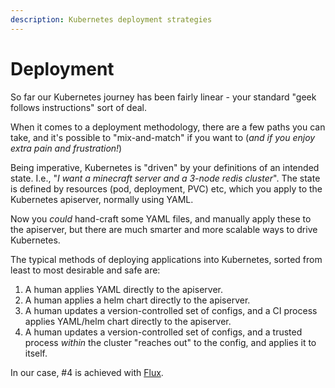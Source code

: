 ```yaml
---
description: Kubernetes deployment strategies
---
```


# Deployment

So far our Kubernetes journey has been fairly linear - your standard "geek follows instructions" sort of deal.

When it comes to a deployment methodology, there are a few paths you can take, and it's possible to "mix-and-match" if you want to (*and if you enjoy extra pain and frustration!*)

Being imperative, Kubernetes is "driven" by your definitions of an intended state. I.e., "*I want a minecraft server and a 3-node redis cluster*". The state is defined by resources (pod, deployment, PVC) etc, which you apply to the Kubernetes apiserver, normally using YAML.

Now you _could_ hand-craft some YAML files, and manually apply these to the apiserver, but there are much smarter and more scalable ways to drive Kubernetes. 

The typical methods of deploying applications into Kubernetes, sorted from least to most desirable and safe are:

1. A human applies YAML directly to the apiserver.
2. A human applies a helm chart directly to the apiserver.
3. A human updates a version-controlled set of configs, and a CI process applies YAML/helm chart directly to the apiserver.
4. A human updates a version-controlled set of configs, and a trusted process _within_ the cluster "reaches out" to the config, and applies it to itself.

In our case, #4 is achieved with [Flux](/kubernetes/deployment/flux/).
